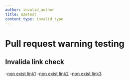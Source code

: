 ```yaml
---
author: invalid_author
title: e2etest
content_type: invalid_type
---
```


# Pull request warning testing

## Invalida link check
-[non exist link1](../nonexisted1.md)
-[non exist link2](../nonexisted2.md)
-[non exist link3](../nonexisted3.md)